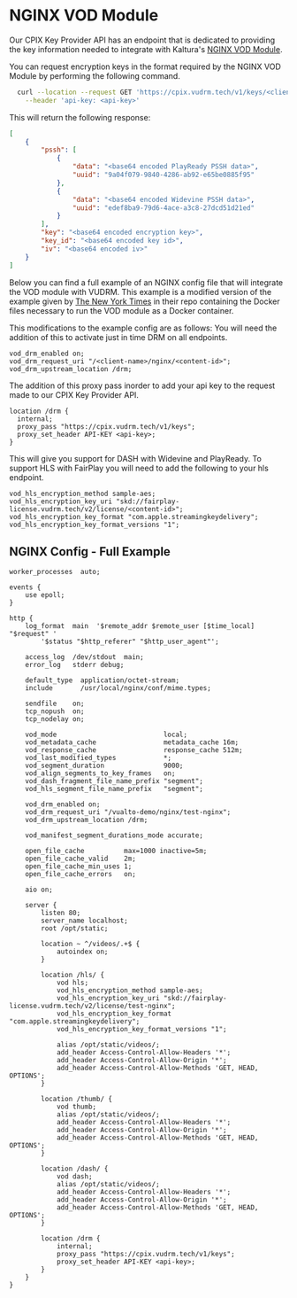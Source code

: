 # NGINX VOD Module

Our CPIX Key Provider API has an endpoint that is dedicated to providing the key information needed to integrate with Kaltura's [NGINX VOD Module](https://github.com/kaltura/nginx-vod-module). 

You can request encryption keys in the format required by the NGINX VOD Module by performing the following command.

```bash
  curl --location --request GET 'https://cpix.vudrm.tech/v1/keys/<client-name>/nginx/<content-id>' \
    --header 'api-key: <api-key>'
```

This will return the following response:
```json
[
    {
        "pssh": [
            {
                "data": "<base64 encoded PlayReady PSSH data>",
                "uuid": "9a04f079-9840-4286-ab92-e65be0885f95"
            },
            {
                "data": "<base64 encoded Widevine PSSH data>",
                "uuid": "edef8ba9-79d6-4ace-a3c8-27dcd51d21ed"
            }
        ],
        "key": "<base64 encoded encryption key>",
        "key_id": "<base64 encoded key id>",
        "iv": "<base64 encoded iv>"
    }
]
```

Below you can find a full example of an NGINX config file that will integrate the VOD module with VUDRM. This example is a modified version of the example given by [The New York Times](https://github.com/nytimes/nginx-vod-module-docker) in their repo containing the Docker files necessary to run the VOD module as a Docker container. 

This modifications to the example config are as follows:
You will need the addition of this to activate just in time DRM on all endpoints.
```
vod_drm_enabled on;
vod_drm_request_uri "/<client-name>/nginx/<content-id>";
vod_drm_upstream_location /drm;
```

The addition of this proxy pass inorder to add your api key to the request made to our CPIX Key Provider API.
```
location /drm {
  internal;
  proxy_pass "https://cpix.vudrm.tech/v1/keys";
  proxy_set_header API-KEY <api-key>;
} 
```

This will give you support for DASH with Widevine and PlayReady.
To support HLS with FairPlay you will need to add the following to your hls endpoint.
```
vod_hls_encryption_method sample-aes;
vod_hls_encryption_key_uri "skd://fairplay-license.vudrm.tech/v2/license/<content-id>";
vod_hls_encryption_key_format "com.apple.streamingkeydelivery";
vod_hls_encryption_key_format_versions "1";
```

## NGINX Config - Full Example

```
worker_processes  auto;

events {
	use epoll;
}

http {
	log_format  main  '$remote_addr $remote_user [$time_local] "$request" '
		'$status "$http_referer" "$http_user_agent"';

	access_log  /dev/stdout  main;
	error_log   stderr debug;

	default_type  application/octet-stream;
	include       /usr/local/nginx/conf/mime.types;

	sendfile    on;
	tcp_nopush  on;
	tcp_nodelay on;

	vod_mode                           local;
	vod_metadata_cache                 metadata_cache 16m;
	vod_response_cache                 response_cache 512m;
	vod_last_modified_types            *;
	vod_segment_duration               9000;
	vod_align_segments_to_key_frames   on;
	vod_dash_fragment_file_name_prefix "segment";
	vod_hls_segment_file_name_prefix   "segment";

	vod_drm_enabled on;
	vod_drm_request_uri "/vualto-demo/nginx/test-nginx";
	vod_drm_upstream_location /drm;

	vod_manifest_segment_durations_mode accurate;

	open_file_cache          max=1000 inactive=5m;
	open_file_cache_valid    2m;
	open_file_cache_min_uses 1;
	open_file_cache_errors   on;

	aio on;

	server {
		listen 80;
		server_name localhost;
		root /opt/static;

		location ~ ^/videos/.+$ {
			autoindex on;
		}

		location /hls/ {
			vod hls;
			vod_hls_encryption_method sample-aes;
			vod_hls_encryption_key_uri "skd://fairplay-license.vudrm.tech/v2/license/test-nginx";
			vod_hls_encryption_key_format "com.apple.streamingkeydelivery";
			vod_hls_encryption_key_format_versions "1";

			alias /opt/static/videos/;
			add_header Access-Control-Allow-Headers '*';
			add_header Access-Control-Allow-Origin '*';
			add_header Access-Control-Allow-Methods 'GET, HEAD, OPTIONS';
		}

		location /thumb/ {
			vod thumb;
			alias /opt/static/videos/;
			add_header Access-Control-Allow-Headers '*';
			add_header Access-Control-Allow-Origin '*';
			add_header Access-Control-Allow-Methods 'GET, HEAD, OPTIONS';
		}

		location /dash/ {
			vod dash;
			alias /opt/static/videos/;
			add_header Access-Control-Allow-Headers '*';
			add_header Access-Control-Allow-Origin '*';
			add_header Access-Control-Allow-Methods 'GET, HEAD, OPTIONS';
		}

		location /drm {
			internal;
			proxy_pass "https://cpix.vudrm.tech/v1/keys";
			proxy_set_header API-KEY <api-key>;
		} 
	}
}
```